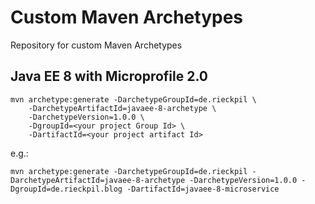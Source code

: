 # Custom Maven Archetypes
Repository for custom Maven Archetypes

## Java EE 8 with Microprofile 2.0

```
mvn archetype:generate -DarchetypeGroupId=de.rieckpil \
    -DarchetypeArtifactId=javaee-8-archetype \
    -DarchetypeVersion=1.0.0 \
    -DgroupId=<your project Group Id> \
    -DartifactId=<your project artifact Id>
```

e.g.:

```
mvn archetype:generate -DarchetypeGroupId=de.rieckpil -DarchetypeArtifactId=javaee-8-archetype -DarchetypeVersion=1.0.0 -DgroupId=de.rieckpil.blog -DartifactId=javaee-8-microservice
```